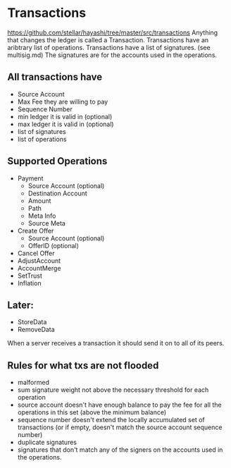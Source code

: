 # Transactions
https://github.com/stellar/hayashi/tree/master/src/transactions
Anything that changes the ledger is called a Transaction. Transactions have an aribtrary list of operations. 
Transactions have a list of signatures. (see multisig.md) The signatures are for the accounts used in the operations.



## All transactions have
- Source Account
- Max Fee they are willing to pay
- Sequence Number
- min ledger it is valid in (optional)
- max ledger it is valid in (optional)
- list of signatures
- list of operations




## Supported Operations
- Payment
	- Source Account (optional)
	- Destination Account
	- Amount
	- Path 
	- Meta Info
	- Source Meta
- Create Offer
	- Source Account (optional)
	- OfferID (optional)
- Cancel Offer
- AdjustAccount
- AccountMerge
- SetTrust
- Inflation


## Later:
- StoreData
- RemoveData


When a server receives a transaction it should send it on to all of its peers. 

## Rules for what txs are not flooded
- malformed
- sum signature weight not above the necessary threshold for each operation
- source account doesn't have enough balance to pay the fee for all the operations in this set (above the minimum balance)
- sequence number doesn't extend the locally accumulated set of transactions (or if empty, doesn't match the source account sequence number)
- duplicate signatures
- signatures that don't match any of the signers on the accounts used in the operations.







